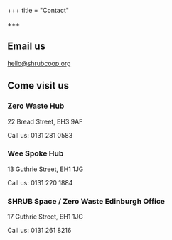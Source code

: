 +++
title = "Contact"

+++
## **Email us**

hello@shrubcoop.org

## **Come visit us**

### Zero Waste Hub

22 Bread Street, EH3 9AF

Call us: 0131 281 0583

### Wee Spoke Hub

13 Guthrie Street, EH1 1JG

Call us: 0131 220 1884

### SHRUB Space / Zero Waste Edinburgh Office

17 Guthrie Street, EH1 1JG

Call us: 0131 261 8216